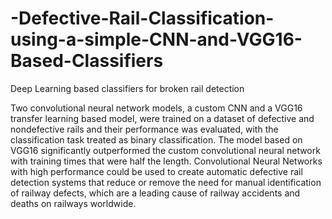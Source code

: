 # -Defective-Rail-Classification-using-a-simple-CNN-and-VGG16-Based-Classifiers
Deep Learning based classifiers for broken rail detection

Two convolutional neural network models, a custom CNN and a VGG16 transfer learning based model, were 
trained on a dataset of defective and nondefective rails and their performance was 
evaluated, with the classification task treated as binary classification. The model based on 
VGG16 significantly outperformed the custom convolutional neural network with training 
times that were half the length. Convolutional Neural Networks with high performance 
could be used to create automatic defective rail detection systems that reduce or remove 
the need for manual identification of railway defects, which are a leading cause of railway 
accidents and deaths on railways worldwide.
